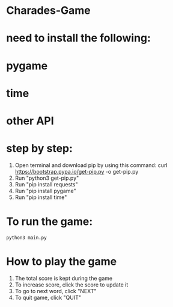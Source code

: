 # Charades-Game

# need to install the following:
# pygame
# time 
# other API

# step by step:
1. Open terminal and download pip by using this command:
    curl https://bootstrap.pypa.io/get-pip.py -o get-pip.py
2. Run "python3 get-pip.py"
3. Run "pip install requests"
4. Run "pip install pygame"
5. Run "pip install time"
# To run the game:
    python3 main.py
# How to play the game
1. The total score is kept during the game
2. To increase score, click the score to update it
3. To go to next word, click "NEXT"
4. To quit game, click "QUIT"
